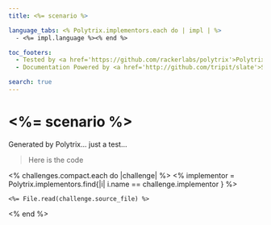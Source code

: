 ```yaml
---
title: <%= scenario %>

language_tabs: <% Polytrix.implementors.each do | impl | %>
  - <%= impl.language %><% end %>

toc_footers:
  - Tested by <a href='https://github.com/rackerlabs/polytrix'>Polytrix</a>
  - Documentation Powered by <a href='http://github.com/tripit/slate'>Slate</a>

search: true
---
```


# <%= scenario %>

Generated by Polytrix... just a test...

> Here is the code

<% challenges.compact.each do |challenge| %>
<% implementor = Polytrix.implementors.find{|i| i.name == challenge.implementor } %>

```<%= implementor.language %>
<%= File.read(challenge.source_file) %>
```

<% end %>
